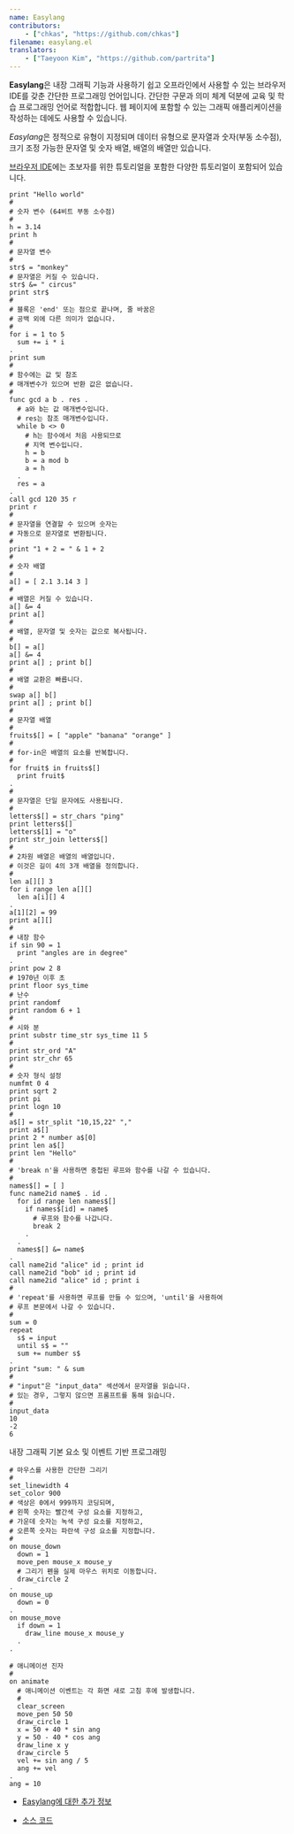 ```yaml
---
name: Easylang
contributors:
    - ["chkas", "https://github.com/chkas"]
filename: easylang.el
translators:
    - ["Taeyoon Kim", "https://github.com/partrita"]
---
```

**Easylang**은 내장 그래픽 기능과 사용하기 쉽고 오프라인에서 사용할 수 있는 브라우저 IDE를 갖춘 간단한 프로그래밍 언어입니다. 간단한 구문과 의미 체계 덕분에 교육 및 학습 프로그래밍 언어로 적합합니다. 웹 페이지에 포함할 수 있는 그래픽 애플리케이션을 작성하는 데에도 사용할 수 있습니다.

*Easylang*은 정적으로 유형이 지정되며 데이터 유형으로 문자열과 숫자(부동 소수점), 크기 조정 가능한 문자열 및 숫자 배열, 배열의 배열만 있습니다.

[브라우저 IDE](https://easylang.online/ide/)에는 초보자를 위한 튜토리얼을 포함한 다양한 튜토리얼이 포함되어 있습니다.

```
print "Hello world"
#
# 숫자 변수 (64비트 부동 소수점)
#
h = 3.14
print h
#
# 문자열 변수
#
str$ = "monkey"
# 문자열은 커질 수 있습니다.
str$ &= " circus"
print str$
#
# 블록은 'end' 또는 점으로 끝나며, 줄 바꿈은
# 공백 외에 다른 의미가 없습니다.
#
for i = 1 to 5
  sum += i * i
.
print sum
#
# 함수에는 값 및 참조
# 매개변수가 있으며 반환 값은 없습니다.
#
func gcd a b . res .
  # a와 b는 값 매개변수입니다.
  # res는 참조 매개변수입니다.
  while b <> 0
    # h는 함수에서 처음 사용되므로
    # 지역 변수입니다.
    h = b
    b = a mod b
    a = h
  .
  res = a
.
call gcd 120 35 r
print r
#
# 문자열을 연결할 수 있으며 숫자는
# 자동으로 문자열로 변환됩니다.
#
print "1 + 2 = " & 1 + 2
#
# 숫자 배열
#
a[] = [ 2.1 3.14 3 ]
#
# 배열은 커질 수 있습니다.
a[] &= 4
print a[]
#
# 배열, 문자열 및 숫자는 값으로 복사됩니다.
#
b[] = a[]
a[] &= 4
print a[] ; print b[]
#
# 배열 교환은 빠릅니다.
#
swap a[] b[]
print a[] ; print b[]
#
# 문자열 배열
#
fruits$[] = [ "apple" "banana" "orange" ]
#
# for-in은 배열의 요소를 반복합니다.
#
for fruit$ in fruits$[]
  print fruit$
.
#
# 문자열은 단일 문자에도 사용됩니다.
#
letters$[] = str_chars "ping"
print letters$[]
letters$[1] = "o"
print str_join letters$[]
#
# 2차원 배열은 배열의 배열입니다.
# 이것은 길이 4의 3개 배열을 정의합니다.
#
len a[][] 3
for i range len a[][]
  len a[i][] 4
.
a[1][2] = 99
print a[][]
#
# 내장 함수
if sin 90 = 1
  print "angles are in degree"
.
print pow 2 8
# 1970년 이후 초
print floor sys_time
# 난수
print randomf
print random 6 + 1
#
# 시와 분
print substr time_str sys_time 11 5
#
print str_ord "A"
print str_chr 65
#
# 숫자 형식 설정
numfmt 0 4
print sqrt 2
print pi
print logn 10
#
a$[] = str_split "10,15,22" ","
print a$[]
print 2 * number a$[0]
print len a$[]
print len "Hello"
#
# 'break n'을 사용하면 중첩된 루프와 함수를 나갈 수 있습니다.
#
names$[] = [ ]
func name2id name$ . id .
  for id range len names$[]
    if names$[id] = name$
      # 루프와 함수를 나갑니다.
      break 2
    .
  .
  names$[] &= name$
.
call name2id "alice" id ; print id
call name2id "bob" id ; print id
call name2id "alice" id ; print i
#
# 'repeat'를 사용하면 루프를 만들 수 있으며, 'until'을 사용하여
# 루프 본문에서 나갈 수 있습니다.
#
sum = 0
repeat
  s$ = input
  until s$ = ""
  sum += number s$
.
print "sum: " & sum
#
# "input"은 "input_data" 섹션에서 문자열을 읽습니다.
# 있는 경우, 그렇지 않으면 프롬프트를 통해 읽습니다.
#
input_data
10
-2
6
```

내장 그래픽 기본 요소 및 이벤트 기반 프로그래밍

```
# 마우스를 사용한 간단한 그리기
#
set_linewidth 4
set_color 900
# 색상은 0에서 999까지 코딩되며,
# 왼쪽 숫자는 빨간색 구성 요소를 지정하고,
# 가운데 숫자는 녹색 구성 요소를 지정하고,
# 오른쪽 숫자는 파란색 구성 요소를 지정합니다.
#
on mouse_down
  down = 1
  move_pen mouse_x mouse_y
  # 그리기 펜을 실제 마우스 위치로 이동합니다.
  draw_circle 2
.
on mouse_up
  down = 0
.
on mouse_move
  if down = 1
    draw_line mouse_x mouse_y
  .
.
```

```
# 애니메이션 진자
#
on animate
  # 애니메이션 이벤트는 각 화면 새로 고침 후에 발생합니다.
  #
  clear_screen
  move_pen 50 50
  draw_circle 1
  x = 50 + 40 * sin ang
  y = 50 - 40 * cos ang
  draw_line x y
  draw_circle 5
  vel += sin ang / 5
  ang += vel
.
ang = 10
```

* [Easylang에 대한 추가 정보](https://easylang.online/)

* [소스 코드](https://github.com/chkas/easylang)